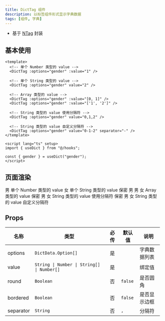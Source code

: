 ```yaml
---
title: DictTag 组件
description: 以标签组件形式显示字典数据
tags: [组件, 字典]
---
```


<script setup lang="ts">
import { NTag, NFlex, NText, NDivider } from 'naive-ui'
</script>

- 基于 [NTag](https://www.naiveui.com/zh-CN/os-theme/components/tag) 封装

## 基本使用

```vue [vue]
<template>
  <!-- 单个 Number 类型的 value -->
  <DictTag :options="gender" :value="1" />

  <!-- 单个 String 类型的 value -->
  <DictTag :options="gender" value="2" />

  <!-- Array 类型的 value -->
  <DictTag :options="gender" :value="[0, 1]" />
  <DictTag :options="gender" :value="['1', '2']" />

  <!-- String 类型的 value 使用分隔符 -->
  <DictTag :options="gender" value="0,1,2" />

  <!-- String 类型的 value 自定义分隔符 -->
  <DictTag :options="gender" value="0-1-2" separator="-" />
</template>

<script lang="ts" setup>
import { useDict } from "@/hooks";

const { gender } = useDict("gender");
</script>
```

## 页面渲染

<NFlex vertical>
  <NFlex align="center">
    <NTag type="primary" :round="false" :bordered="false"> 男 </NTag>
    <span style="font-size: 14px">单个 Number 类型的 value</span>
  </NFlex>

  <NFlex align="center">
    <NTag type="error" :round="false" :bordered="false"> 女 </NTag>
    <span style="font-size: 14px">单个 String 类型的 value</span>
  </NFlex>

  <NFlex align="center">
    <NText style="font-size: 14px">保密</NText>
    <NTag type="info" :round="false" :bordered="false"> 男 </NTag>
    <NDivider vertical />
    <NTag type="info" :round="false" :bordered="false"> 男 </NTag>
    <NTag type="error" :round="false" :bordered="false"> 女 </NTag>
    <span style="font-size: 14px">Array 类型的 value</span>
  </NFlex>

  <NFlex align="center">
    <NText style="font-size: 14px">保密</NText>
    <NTag type="info" :round="false" :bordered="false"> 男 </NTag>
    <NTag type="error" :round="false" :bordered="false"> 女 </NTag>
    <span style="font-size: 14px">String 类型的 value 使用分隔符</span>
  </NFlex>

  <NFlex align="center">
    <NText style="font-size: 14px">保密</NText>
    <NTag type="info" :round="false" :bordered="false"> 男 </NTag>
    <NTag type="error" :round="false" :bordered="false"> 女 </NTag>
    <span style="font-size: 14px">String 类型的 value 自定义分隔符</span>
  </NFlex>
</NFlex>

## Props

| 名称 | 类型 | 必传 | 默认值 | 说明 |
| --- | --- | :--: | --- | --- |
| options | `DictData.Option[]` | 是 | | 字典数据列表 |
| value | `String \| Number \| String[] \| Number[]` | 是 | | 绑定值 |
| round | `Boolean` | 否 | `false` | 是否圆角 |
| bordered | `Boolean` | 否 | `false` | 是否显示边框 |
| separator | `String` | 否 | `,` | 分隔符 |
